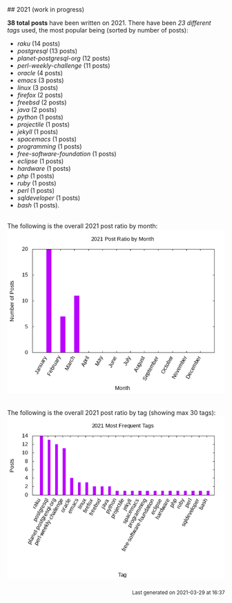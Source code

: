<a name="2021" />
## 2021 (work in progress)

**38 total posts** have been written on 2021.
There have been *23 different tags* used, the most
popular being (sorted by number of posts):
 
- *raku* (14 posts)  
- *postgresql* (13 posts)  
- *planet-postgresql-org* (12 posts)  
- *perl-weekly-challenge* (11 posts)  
- *oracle* (4 posts)  
- *emacs* (3 posts)  
- *linux* (3 posts)  
- *firefox* (2 posts)  
- *freebsd* (2 posts)  
- *java* (2 posts)  
- *python* (1 posts)  
- *projectile* (1 posts)  
- *jekyll* (1 posts)  
- *spacemacs* (1 posts)  
- *programming* (1 posts)  
- *free-software-foundation* (1 posts)  
- *eclipse* (1 posts)  
- *hardware* (1 posts)  
- *php* (1 posts)  
- *ruby* (1 posts)  
- *perl* (1 posts)  
- *sqldeveloper* (1 posts)  
- *bash* (1 posts).<br/>
<br/>
The following is the overall 2021 post ratio by month:
<br/>
    <center>
      <img src="/images/stats/2021-months.png" alt="2021 post ratio per month" />
    </center>
<br/>

<br/>
The following is the overall 2021 post ratio by tag (showing max 30 tags):
<br/>
  <center>
    <img src="/images/stats/2021-tags.png" alt="2021 post ratio per tag" />
  </center>
<br/>

<div align="right">
<small>
Last generated on 2021-03-29 at 16:37
</small>
</div>

<br/>

